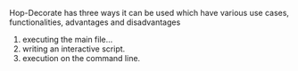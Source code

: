 Hop-Decorate has three ways it can be used which have various use cases, functionalities, advantages and disadvantages

1. executing the main file...
2. writing an interactive script.
3. execution on the command line.